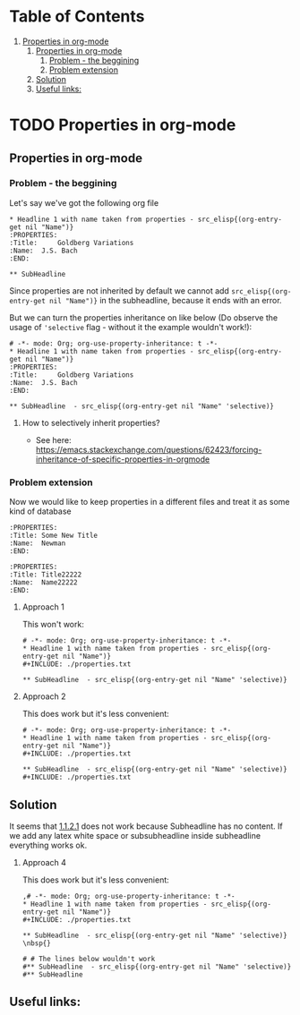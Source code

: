 
# Table of Contents

1.  [Properties in org-mode](#org4f16311)
    1.  [Properties in org-mode](#org5549f06)
        1.  [Problem - the beggining](#org777f029)
        2.  [Problem extension](#org76109e7)
    2.  [Solution](#orge6cf673)
    3.  [Useful links:](#org53d3ea9)



<a id="org4f16311"></a>

# TODO Properties in org-mode


<a id="org5549f06"></a>

## Properties in org-mode


<a id="org777f029"></a>

### Problem - the beggining

Let's say we've got the following org file

    * Headline 1 with name taken from properties - src_elisp{(org-entry-get nil "Name")}
    :PROPERTIES:
    :Title:     Goldberg Variations
    :Name:  J.S. Bach
    :END:
    
    ** SubHeadline 

Since properties are not inherited by default
we cannot add `src_elisp{(org-entry-get nil "Name")}` in the subheadline,
because it ends with an error.

But we can turn the properties inheritance on like below (Do observe
the usage of `'selective` flag - without it the example wouldn't work!):

    # -*- mode: Org; org-use-property-inheritance: t -*- 
    * Headline 1 with name taken from properties - src_elisp{(org-entry-get nil "Name")}
    :PROPERTIES:
    :Title:     Goldberg Variations
    :Name:  J.S. Bach
    :END:
    
    ** SubHeadline  - src_elisp{(org-entry-get nil "Name" 'selective)}

1.  How to selectively inherit properties?

    -   See here: <https://emacs.stackexchange.com/questions/62423/forcing-inheritance-of-specific-properties-in-orgmode>


<a id="org76109e7"></a>

### Problem extension

Now we would like to keep properties in a different files and
treat it as some kind of database

    :PROPERTIES:
    :Title: Some New Title
    :Name:  Newman
    :END:

    :PROPERTIES:
    :Title: Title22222
    :Name:  Name22222
    :END:

1.  Approach 1

    <a id="org20ee726"></a>
    This won't work:
    
        # -*- mode: Org; org-use-property-inheritance: t -*- 
        * Headline 1 with name taken from properties - src_elisp{(org-entry-get nil "Name")}
        #+INCLUDE: ./properties.txt
        
        ** SubHeadline  - src_elisp{(org-entry-get nil "Name" 'selective)}

2.  Approach 2

    This does work but it's less convenient:
    
        # -*- mode: Org; org-use-property-inheritance: t -*- 
        * Headline 1 with name taken from properties - src_elisp{(org-entry-get nil "Name")}
        #+INCLUDE: ./properties.txt
        
        ** SubHeadline  - src_elisp{(org-entry-get nil "Name" 'selective)}
        #+INCLUDE: ./properties.txt


<a id="orge6cf673"></a>

## Solution

It seems that [1.1.2.1](#org7fd7b9b) does not work because Subheadline has no content.
If we add any latex white space or subsubheadline inside subheadline
everything works ok.

1.  Approach 4

    This does work but it's less convenient:
    
        ,# -*- mode: Org; org-use-property-inheritance: t -*- 
        * Headline 1 with name taken from properties - src_elisp{(org-entry-get nil "Name")}
        #+INCLUDE: ./properties.txt
        
        ** SubHeadline  - src_elisp{(org-entry-get nil "Name" 'selective)}
        \nbsp{}
        
        # # The lines below wouldn't work
        #** SubHeadline  - src_elisp{(org-entry-get nil "Name" 'selective)}
        #** SubHeadline  


<a id="org53d3ea9"></a>

## Useful links:

